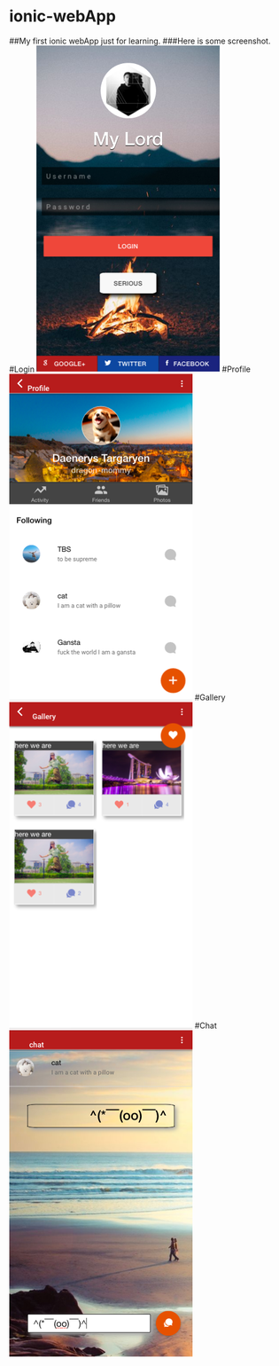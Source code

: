 # ionic-webApp
##My first ionic webApp just for learning.
###Here is some screenshot.
#Login
![Aaron Swartz](https://github.com/mjczyt/screenShot/blob/master/webapp/FireShot%20Capture%203%20-%20Login%20-%20http___172.22.147.57_8100_%23_app_login.png?raw=true)
#Profile
![Aaron Swartz](https://github.com/mjczyt/screenShot/blob/master/webapp/FireShot%20Capture%204%20-%20Profile%20-%20http___172.22.147.57_8100_%23_app_profile.png?raw=true)
#Gallery
![Aaron Swartz](https://github.com/mjczyt/screenShot/blob/master/webapp/FireShot%20Capture%206%20-%20Gallery%20-%20http___172.22.147.57_8100_%23_app_gallery.png?raw=true)
#Chat
![Aaron Swartz](https://github.com/mjczyt/screenShot/blob/master/webapp/FireShot%20Capture%209%20-%20chat%20-%20http___172.22.147.57_8100_%23_app_chat.png?raw=true)